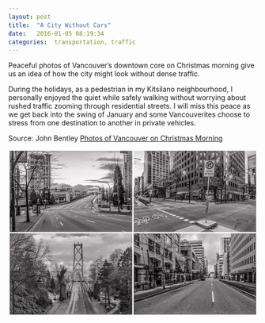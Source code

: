 ```yaml
---
layout: post
title:  "A City Without Cars"
date:   2016-01-05 08:19:34
categories:  transportation, traffic
---
```

Peaceful photos of Vancouver’s downtown core on Christmas morning give us an idea of how the city might look without dense traffic. 

During the holidays, as a pedestrian in my Kitsilano neighbourhood, I personally enjoyed the quiet while safely walking without worrying about rushed traffic zooming through residential streets. I will miss this peace as we get back into the swing of January and some Vancouverites choose to stress from one destination to another in private vehicles.

Source: John Bentley [Photos of Vancouver on Christmas Morning](http://www.huffingtonpost.ca/2015/12/29/photos-vancouver-christmas-morning_n_8891894.html?ir=Canada%20British%20Columbia)


![Christmas in Vancouver](\images\COV_nocars.jpg)